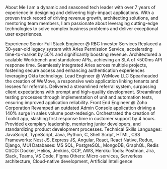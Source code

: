 About Me
I am a dynamic and seasoned tech leader with over 7 years of experience in designing and delivering high-impact applications. With a proven track record of driving revenue growth, architecting solutions, and mentoring team members, I am passionate about leveraging cutting-edge technologies to solve complex business problems and deliver exceptional user experiences.

Experience
Senior Full Stack Engineer @ RBC Investor Services
Replaced a 30-year-old legacy system with Aries Permission Service, accelerating time-to-market by 50% and significantly boosting revenue.
Architectured a scalable Workbench and standalone APIs, achieving an SLA of <500ms API response time.
Seamlessly integrated Aries across multiple projects, fostering secure access and enhancing authentication experiences leveraging Okta technology.
Lead Engineer @ WeMove LLC
Spearheaded the creation of WeMove, a responsive web application linking tenants and lessees for referrals.
Delivered a streamlined referral system, surpassing client expectations with prompt and high-quality development.
Streamlined testing processes through implementation of unit and automation tests, ensuring improved application reliability.
Front End Engineer @ Zoho Corporation
Revamped an outdated Admin Console application driving a 140% surge in sales volume post-redesign.
Orchestrated the creation of Toolkit app, slashing first response time in customer support by 4 hours.
Provided exemplary leadership, mentoring junior developers, and standardizing product development processes.
Technical Skills
Languages: JavaScript, TypeScript, Java, Python, C, Shell Script, HTML, CSS
Frameworks: Nest JS, Express JS, Angular, React, React Native, Redux, Django, MUI
Databases: MS SQL, PostgreSQL, MongoDB, GraphQL, Redis
CI/CD: Docker, Helios, Jenkins, OCP, AWS, Heroku
Tools: Postman, Jira, Slack, Teams, VS Code, Figma
Others: Micro-services, Serverless architecture, Cloud-native development, Artificial Intelligence
